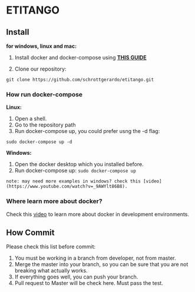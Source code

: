 # ETITANGO

## Install

**for windows, linux and mac:**

1. Install docker and docker-compose using **[THIS GUIDE](https://docs.docker.com/compose/install/)**

2. Clone our repository:

`git clone https://github.com/schrottgerardo/etitango.git`


### How run docker-compose

**Linux:**
1. Open a shell.
2. Go to the repository path
3. Run docker-compose up, you could prefer usng the -d flag:

 `sudo docker-compose up -d`

**Windows:**
  1. Open the docker desktop which you installed before.
  2. Run docker-compose up:
    `sudo docker-compose up`

    note: may need more examples in windows? check this [video](https://www.youtube.com/watch?v=_9AWYlt86B8).

### Where learn more about docker?

Check this [video](https://www.youtube.com/watch?v=5z2kYFG3OfY&list=PLrb1e2Mp6N_tXQryuDVzOq4SLQKqVv1uz) to learn more about docker in development environments.

## How Commit
Please check this list before commit:

1. You must be working in a branch from developer, not from master.
2. Merge the master into your branch, so you can be sure that you are not breaking what
 actually works.
3. If everything goes well, you can push your branch.
4. Pull request to Master will be check here. Must pass the test.
